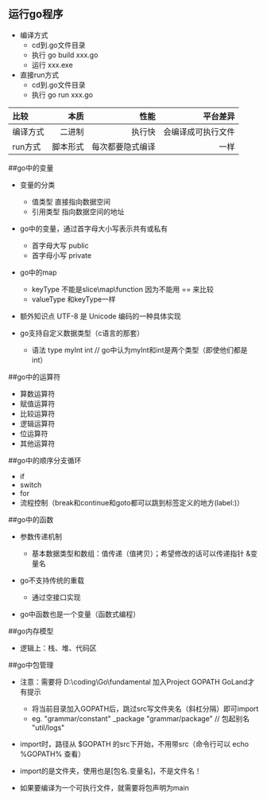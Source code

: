 ## 运行go程序
* 编译方式
    - cd到.go文件目录
    - 执行 go build xxx.go
    - 运行 xxx.exe
* 直接run方式
    - cd到.go文件目录
    - 执行 go run xxx.go
    
| 比较 | 本质 | 性能 | 平台差异 |
| :-----| ----: | ----: | ----: |  
| 编译方式 | 二进制 | 执行快 | 会编译成可执行文件 |
| run方式 | 脚本形式 | 每次都要隐式编译 | 一样 |

##go中的变量
* 变量的分类
    - 值类型 直接指向数据空间
    - 引用类型 指向数据空间的地址

* go中的变量，通过首字母大小写表示共有或私有
    - 首字母大写 public
    - 首字母小写 private

* go中的map
    - keyType 不能是slice\map\function 因为不能用 == 来比较
    - valueType 和keyType一样

* 额外知识点 UTF-8 是 Unicode 编码的一种具体实现

* go支持自定义数据类型（c语言的那套）
    - 语法 type myInt int // go中认为myInt和int是两个类型（即使他们都是int）

##go中的运算符
   * 算数运算符
   * 赋值运算符
   * 比较运算符
   * 逻辑运算符
   * 位运算符
   * 其他运算符

##go中的顺序分支循环
   * if
   * switch
   * for
   * 流程控制（break和continue和goto都可以跳到标签定义的地方(label:)）

##go中的函数
* 参数传递机制
    - 基本数据类型和数组：值传递（值拷贝）；希望修改的话可以传递指针 &变量名

* go不支持传统的重载
    - 通过空接口实现

* go中函数也是一个变量（函数式编程）

##go内存模型
* 逻辑上：栈、堆、代码区

##go中包管理
* 注意：需要将 D:\coding\Go\fundamental 加入Project GOPATH GoLand才有提示
    - 将当前目录加入GOPATH后，跳过src写文件夹名（斜杠分隔）即可import
    - eg.
        "grammar/constant"
        _package "grammar/package" // 包起别名
        "util/logs"

* import时，路径从 $GOPATH 的src下开始，不用带src（命令行可以 echo %GOPATH% 查看）
* import的是文件夹，使用也是[包名.变量名]，不是文件名！
* 如果要编译为一个可执行文件，就需要将包声明为main
